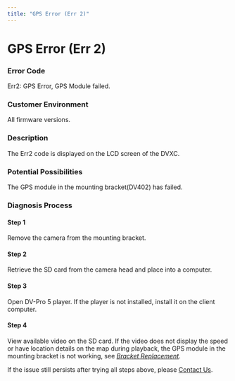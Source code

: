 ```yaml
---
title: "GPS Error (Err 2)"
---
```

# GPS Error (Err 2)

### Error Code

Err2: GPS Error, GPS Module failed.

### Customer Environment

All firmware versions.

### Description

The Err2 code is displayed on the LCD screen of the DVXC.

### Potential Possibilities

The GPS module in the mounting bracket(DV402) has failed.

### Diagnosis Process

#### Step 1

Remove the camera from the mounting bracket.

#### Step 2

Retrieve the SD card from the camera head and place into a computer.

#### Step 3

Open DV-Pro 5 player. If the player is not installed, install it on the client computer.

#### Step 4

View available video on the SD card. If the video does not display the speed or have location details on the map during playback, the GPS module in the mounting bracket is not working, see <u>*[Bracket Replacement](/user/product/dual-vision_recording/dual-vision_xc4/troubleshooting/solution/replace_bracket)*</u>.  
  
If the issue still persists after trying all steps above, please [Contact Us](/contact_us).
